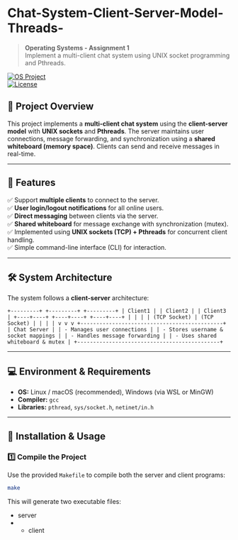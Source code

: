 # Chat-System-Client-Server-Model-Threads-
> **Operating Systems - Assignment 1**  
> Implement a multi-client chat system using UNIX socket programming and Pthreads.  

[![OS Project](https://img.shields.io/badge/Operating%20System-Networking-blue.svg)](https://github.com/)  
[![License](https://img.shields.io/badge/license-MIT-green.svg)](LICENSE)  

## 📌 **Project Overview**
This project implements a **multi-client chat system** using the **client-server model** with **UNIX sockets** and **Pthreads**. The server maintains user connections, message forwarding, and synchronization using a **shared whiteboard (memory space)**. Clients can send and receive messages in real-time.

---

## 🌟 **Features**
✅ Support **multiple clients** to connect to the server.  
✅ **User login/logout notifications** for all online users.  
✅ **Direct messaging** between clients via the server.  
✅ **Shared whiteboard** for message exchange with synchronization (mutex).  
✅ Implemented using **UNIX sockets (TCP) + Pthreads** for concurrent client handling.  
✅ Simple command-line interface (CLI) for interaction.  

---

## 🛠 **System Architecture**
The system follows a **client-server** architecture:

```
+---------+ +---------+ +---------+ | Client1 | | Client2 | | Client3 | +----+----+ +----+----+ +----+----+ | | | | (TCP Socket) | (TCP Socket) | | | | v v v +---------------------------------------------+ | Chat Server | | - Manages user connections | | - Stores username & socket mappings | | - Handles message forwarding | | - Uses shared whiteboard & mutex | +---------------------------------------------+
```

---

## 💻 **Environment & Requirements**
- **OS:** Linux / macOS (recommended), Windows (via WSL or MinGW)
- **Compiler:** `gcc`
- **Libraries:** `pthread`, `sys/socket.h`, `netinet/in.h`

---

## 🚀 **Installation & Usage**

### **1️⃣ Compile the Project**
Use the provided `Makefile` to compile both the server and client programs:
```sh
make
```

This will generate two executable files:
- server
- - client
